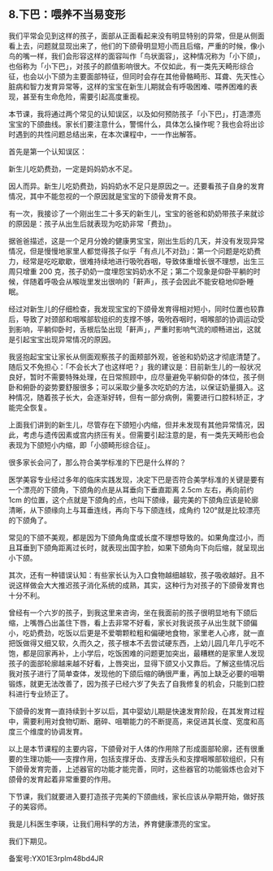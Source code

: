 ## 8.下巴：喂养不当易变形
我们平常会见到这样的孩子，面部从正面看起来没有明显特别的异常，但是从侧面看上去，问题就显现出来了，他们的下颌骨明显短小而且后缩，严重的时候，像小鸟的嘴一样，我们会形容这样的面容叫作「鸟状面容」，这种情况称为「小下颌」，也俗称为「小下巴」，对孩子的颜值影响很大。不仅如此，有一类先天畸形综合征，也会以小下颌为主要面部特征，但同时会存在其他骨骼畸形、耳聋、先天性心脏病和智力发育异常等，这样的宝宝在新生儿期就会有呼吸困难、喂养困难的表现，甚至有生命危险，需要引起高度重视。


本节课，我将通过两个常见的认知误区，以及如何预防孩子「小下巴」，打造漂亮宝宝的下颌曲线。家长们要注意什么，警惕什么，具体怎么操作呢？我也会将出诊时遇到的共性问题总结出来，在本次课程中，一一作出解答。


首先是第一个认知误区：


新生儿吃奶费劲，一定是妈妈奶水不足。


因人而异。新生儿吃奶费劲，妈妈奶水不足只是原因之一。还要看孩子自身的发育情况，其中不能忽视的一个原因就是宝宝的下颌骨发育不良。


有一次，我接诊了一个刚出生二十多天的新生儿，宝宝的爸爸和奶奶带孩子来就诊的原因是：孩子从出生后就表现为吃奶非常「费劲」。


据爸爸描述，这是一个足月分娩的健康男宝宝，刚出生后的几天，并没有发现异常情况，但是慢慢地家里人都觉得孩子似乎「有点儿不对劲」：第一个问题是吃奶费力，经常是吃吃歇歇，很难持续地进行吸吮吞咽，导致体重增长很不理想，出生三周只增重 200 克，孩子奶奶一度埋怨宝妈奶水不足；第二个现象是仰卧平躺的时候，伴随着呼吸会从喉咙里发出很响的「鼾声」，孩子会因此不能安稳地仰卧睡眠。


经过对新生儿的仔细检查，我发现宝宝的下颌骨发育得相对短小，同时位置也较靠后，导致了对颈部和咽喉部软组织的支撑不够，吸吮吞咽时，咽喉部的协调运动受到影响，平躺仰卧时，舌根后坠出现「鼾声」，严重时影响气流的顺畅进出，这就是引起宝宝出现异常情况的原因。


我竖抱起宝宝让家长从侧面观察孩子的面颊部外观，爸爸和奶奶这才彻底清楚了。随后又不免担心：「不会长大了也这样吧？」我的建议是：目前新生儿的一般状况良好，暂时不需要特殊处理，在日常照顾中，应尽量避免平躺仰卧的体位，孩子侧卧和俯卧的姿势要舒服很多；可以采取少量多次吃奶的方法，以保证奶量摄入。这种情况，随着孩子长大，会逐渐好转，但有一部分病例，需要进行口腔科矫正，才能完全恢复。


上面我们讲到的新生儿，尽管存在下颌短小内缩，但并未发现有其他异常情况，因此，考虑与遗传因素或宫内挤压有关。但需要引起注意的是，有一类先天畸形也会表现为下颌短小内缩，即「小颌畸形综合征」。


很多家长会问了，那么符合美学标准的下巴是什么样的？


医学美容专业经过多年的临床实践发现，决定下巴是否符合美学标准的关键是要有一个漂亮的下颌角，下颌角的点是从耳垂向下垂直距离 2.5cm 左右，再向前约 1cm 的位置，这个点就是下颌角的点，也叫下颌缘，最完美的下颌角应该是轮廓清晰，从下颌缘向上与耳垂连线，再向下与下颌连线，成角约 120°就是比较漂亮的下颌角了。 


常见的下颌不美观，都是因为下颌角角度或长度不理想导致的。如果角度过小，而且耳垂到下颌角距离过长时，就表现出国字脸，如果下颌角向下向后缩，就呈现出小下颌。


其次，还有一种错误认知：有些家长认为入口食物越细越软，孩子吸收越好。且不说这样做会大大推迟孩子消化系统的成熟，其实，这种行为对孩子的下颌骨发育也十分不利。


曾经有一个六岁的孩子，到我这里来咨询，坐在我面前的孩子很明显地有下颌后缩，上嘴唇凸出盖住下唇，看上去非常不好看，家长对我说孩子从出生就下颌偏小，吃奶费劲，吃饭以后更是不爱嚼颗粒粗和偏硬地食物，家里老人心疼，就一直把饭做得又细又软，久而久之，孩子根本不去尝试硬东西，上幼儿园几年几乎吃不饱，都是回家再补，上小学后，吃饭困难的问题更加突出，最糟糕的是家里人发现孩子的面部轮廓越来越不好看，上唇突出，显得下颌又小又靠后。了解这些情况后我对孩子进行了简单查体，发现他的下颌后缩的确很严重，再加上缺乏必要的咀嚼锻炼，就更无法改善了，因为孩子已经六岁了失去了自我修复的机会，只能到口腔科进行专业矫正了。


下颌骨的发育一直持续到十岁以后，其中婴幼儿期是快速发育阶段，在其发育过程中，需要利用对食物切断、磨碎、咀嚼能力的不断提高，来促进其长度、宽度和高度三个维度的协调发育。


以上是本节课程的主要内容，下颌骨对于人体的作用除了形成面部轮廓，还有很重要的生理功能——支撑作用，包括支撑牙齿、支撑舌头和支撑咽喉部软组织，只有下颌骨发育完善，上述器官的功能才能完善，同时，这些器官的功能锻炼也会对下颌骨的发育起着非常重要的作用。


下节课，我们就要进入要打造孩子完美的下颌曲线，家长应该从孕期开始，做好孩子的美容师。


我是儿科医生李瑛，让我们用科学的方法，养育健康漂亮的宝宝。


我们下期见。


备案号:YX01E3rplm48bd4JR

